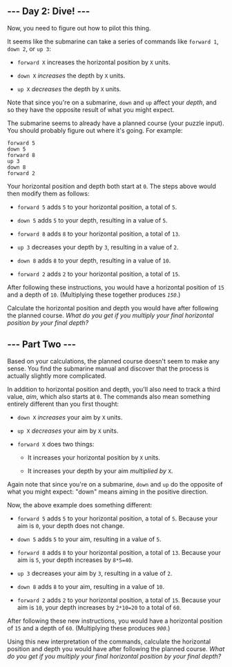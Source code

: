 ## --- Day 2: Dive! --- ##

Now, you need to figure out how to pilot this thing.

It seems like the submarine can take a series of commands like `forward
1`, `down 2`, or `up 3`:

  * `forward X` increases the horizontal position by `X` units.

  * `down X` *increases* the depth by `X` units.

  * `up X` *decreases* the depth by `X` units.

Note that since you're on a submarine, `down` and `up` affect your *depth*,
and so they have the opposite result of what you might expect.

The submarine seems to already have a planned course (your puzzle
input). You should probably figure out where it's going. For example:

    forward 5
    down 5
    forward 8
    up 3
    down 8
    forward 2

Your horizontal position and depth both start at `0`. The steps above
would then modify them as follows:

  * `forward 5` adds `5` to your horizontal position, a total of `5`.

  * `down 5` adds `5` to your depth, resulting in a value of `5`.

  * `forward 8` adds `8` to your horizontal position, a total of `13`.

  * `up 3` decreases your depth by `3`, resulting in a value of `2`.

  * `down 8` adds `8` to your depth, resulting in a value of `10`.

  * `forward 2` adds `2` to your horizontal position, a total of `15`.

After following these instructions, you would have a horizontal
position of `15` and a depth of `10`. (Multiplying these together
produces *`150`*.)

Calculate the horizontal position and depth you would have after
following the planned course. *What do you get if you multiply your
final horizontal position by your final depth?*

## --- Part Two --- ##

Based on your calculations, the planned course doesn't seem to make any
sense. You find the submarine manual and discover that the process is
actually slightly more complicated.

In addition to horizontal position and depth, you'll also need to track
a third value, *aim*, which also starts at `0`. The commands also mean
something entirely different than you first thought:

  * `down X` *increases* your aim by `X` units.

  * `up X` *decreases* your aim by `X` units.

  * `forward X` does two things:

      * It increases your horizontal position by `X` units.

      * It increases your depth by your aim *multiplied by* `X`.

Again note that since you're on a submarine, `down` and `up` do the
opposite of what you might expect: "down" means aiming in the positive
direction.

Now, the above example does something different:

  * `forward 5` adds `5` to your horizontal position, a total of `5`.
    Because your aim is `0`, your depth does not change.

  * `down 5` adds `5` to your aim, resulting in a value of `5`.

  * `forward 8` adds `8` to your horizontal position, a total of `13`.
    Because your aim is `5`, your depth increases by `8*5=40`.

  * `up 3` decreases your aim by `3`, resulting in a value of `2`.

  * `down 8` adds `8` to your aim, resulting in a value of `10`.

  * `forward 2` adds `2` to your horizontal position, a total of `15`.
    Because your aim is `10`, your depth increases by `2*10=20` to a
    total of `60`.

After following these new instructions, you would have a horizontal
position of `15` and a depth of `60`. (Multiplying these produces *`900`*.)

Using this new interpretation of the commands, calculate the horizontal
position and depth you would have after following the planned course. *What
do you get if you multiply your final horizontal position by your final
depth?*
